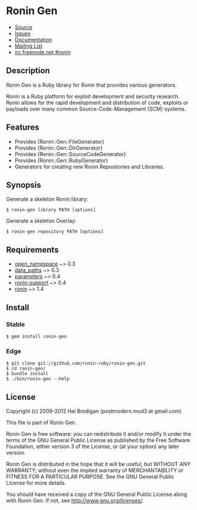 # Ronin Gen

* [Source](http://github.com/ronin-ruby/ronin-gen)
* [Issues](http://github.com/ronin-ruby/ronin-gen/issues)
* [Documentation](http://rubydoc.info/github/ronin-ruby/ronin-gen/frames)
* [Mailing List](http://groups.google.com/group/ronin-ruby)
* [irc.freenode.net #ronin](http://webchat.freenode.net/?channels=ronin&uio=Mj10cnVldd)

## Description

Ronin Gen is a Ruby library for Ronin that provides various generators.

Ronin is a Ruby platform for exploit development and security research.
Ronin allows for the rapid development and distribution of code, exploits
or payloads over many common Source-Code-Management (SCM) systems.

## Features

* Provides {Ronin::Gen::FileGenerator}
* Provides {Ronin::Gen::DirGenerator}
* Provides {Ronin::Gen::SourceCodeGenerator}
* Provides {Ronin::Gen::RubyGenerator}
* Generators for creating new Ronin Repositories and Libraries.

## Synopsis

Generate a skeleton Ronin library:

    $ ronin-gen library PATH [options]

Generate a skeleton Overlay:

    $ ronin-gen repository PATH [options]

## Requirements

* [open_namespace](http://github.com/postmodern/open_namespace#readme)
  ~> 0.3
* [data_paths](http://github.com/postmodern/data_paths#readme)
  ~> 0.3
* [parameters](http://github.com/postmodern/parameters#readme)
  ~> 0.4
* [ronin-support](http://github.com/ronin-ruby/ronin-support#readme)
  ~> 0.4
* [ronin](http://github.com/ronin-ruby/ronin#readme)
  ~> 1.4

## Install

### Stable

    $ gem install ronin-gen

### Edge

    $ git clone git://github.com/ronin-ruby/ronin-gen.git
    $ cd ronin-gen/
    $ bundle install
    $ ./bin/ronin-gen --help

## License

Copyright (c) 2009-2012 Hal Brodigan (postmodern.mod3 at gmail.com)

This file is part of Ronin Gen.

Ronin Gen is free software: you can redistribute it and/or modify
it under the terms of the GNU General Public License as published by
the Free Software Foundation, either version 3 of the License, or
(at your option) any later version.

Ronin Gen is distributed in the hope that it will be useful,
but WITHOUT ANY WARRANTY; without even the implied warranty of
MERCHANTABILITY or FITNESS FOR A PARTICULAR PURPOSE.  See the
GNU General Public License for more details.

You should have received a copy of the GNU General Public License
along with Ronin Gen.  If not, see <http://www.gnu.org/licenses/>.
